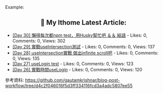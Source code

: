 <!-- | Workflow選項        | 預設值 | 說明          | 必填 |
| ------------- | ------------- | ---------------------- | -------- |
| `userId`      | `""`          | 你的it幫幫忙id | yes      |
| `gh_token`      | `your GitHub token with repo scope `          | Use this to configure the token of the user that commits the workflow result to GitHub  | yes      |
| `max_post_count`      | `5`          | 設定要抓幾個post | yes      |
 -->

Example: 
<!-- ITHOME-POST-LIST:START -->
<h2 align="center">📕 My Ithome Latest Article:</h2>

- [[Day 30] 懶得每次都npm test，用Husky幫忙吧 ＆＆ 結語](https://ithelp.ithome.com.tw/articles/10336289) - Likes: 0, Comments: 0, Views: 302
- [[Day 29] 實戰useIntersection測試](https://ithelp.ithome.com.tw/articles/10336288) - Likes: 0, Comments: 0, Views: 137
- [[Day 28] useIntersection實戰 做出infinite scroll吧](https://ithelp.ithome.com.tw/articles/10335993) - Likes: 0, Comments: 0, Views: 135
- [[Day 27] useLogin test](https://ithelp.ithome.com.tw/articles/10335623) - Likes: 0, Comments: 0, Views: 123
- [[Day 26] 實戰時間useLogin](https://ithelp.ithome.com.tw/articles/10335028) - Likes: 0, Comments: 0, Views: 120
<!-- ITHOME-POST-LIST:END -->

參考資料: https://github.com/gautamkrishnar/blog-post-workflow/tree/d4c2f046016f5d3ff334116fcd3a4adc5807ee55